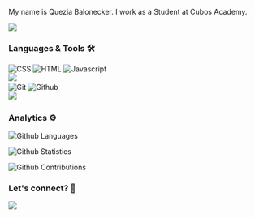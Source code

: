 






My name is Quezia Balonecker. I work as a Student at Cubos Academy.

![](http://estruyf-github.azurewebsites.net/api/VisitorHit?user=queziabalonecker&repo=queziabalonecker&countColorcountColor)

### Languages & Tools 🛠  
![CSS](https://img.shields.io/badge/-CSS-05122A?style=flat&color=green)&nbsp;![HTML](https://img.shields.io/badge/-HTML-05122A?style=flat&color=green)&nbsp;![Javascript](https://img.shields.io/badge/-Javascript-05122A?style=flat&color=green)&nbsp;  
![](https://img.shields.io/badge/--05122A?style=flat&color=orange)&nbsp;  
![Git](https://img.shields.io/badge/-Git-05122A?style=flat&color=gray)&nbsp;![Github](https://img.shields.io/badge/-Github-05122A?style=flat&color=gray)&nbsp;  
![](https://img.shields.io/badge/--05122A?style=flat&color=yellow)&nbsp;  


### Analytics ⚙️

![Github Languages](https://github-readme-stats.vercel.app/api/top-langs/?username=queziabalonecker&layout=compact&count_private=true)

![Github Statistics](https://github-readme-stats.vercel.app/api/?username=queziabalonecker&count_private=true&show_icons=true)

![Github Contributions](https://github-readme-streak-stats.herokuapp.com/?user=queziabalonecker&hide_border=true)

### Let's connect? 🤝

<p align="left">

<a href="https://www.linkedin.com/in/quézia-balonecker-8133a3191/"><img src="https://img.shields.io/badge/-LinkedIn-0077B5?style=flat&logo=Linkedin&logoColor=white"/></a>

</p>
